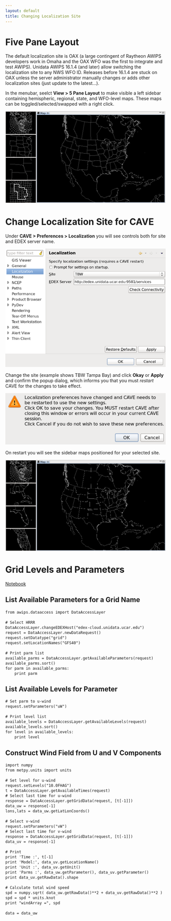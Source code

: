 ```yaml
---
layout: default
title: Changing Localization Site
---
```


# Five Pane Layout

The default localization site is OAX (a large contingent of Raytheon AWIPS developers work in Omaha and the OAX WFO was the first to integrate and test AWIPS).   Unidata AWIPS 16.1.4 (and later) allow switching the localization site to any NWS WFO ID.  Releases before 16.1.4 are stuck on OAX unless the server administrator manually changes or adds other localization sites (just update to the latest...).

In the menubar, seelct **View > 5 Pane Layout** to make visible a left sidebar containing hemispheric, regional, state, and WFO-level maps.  These maps can be toggled/selected/swapped with a right click. 

![](../images/cave-localization-2.png)



# Change Localization Site for CAVE

Under **CAVE > Preferences > Localization** you will see controls both for site and EDEX server name. 


![](../images/cave-localization-3.png)

Change the site (example shows TBW Tampa Bay) and click **Okay** or **Apply** and confirm the popup dialog, which informs you that you must *restart* CAVE for the changes to take effect.  

![](../images/cave-localization-4.png)

On restart you will see the sidebar maps positioned for your selected site. 

![](../images/cave-localization-5.png)


Grid Levels and Parameters
==========================

[Notebook]

List Available Parameters for a Grid Name
-----------------------------------------

    from awips.dataaccess import DataAccessLayer
    
    # Select HRRR
    DataAccessLayer.changeEDEXHost("edex-cloud.unidata.ucar.edu")
    request = DataAccessLayer.newDataRequest()
    request.setDatatype("grid")
    request.setLocationNames("GFS40")
    
    # Print parm list
    available_parms = DataAccessLayer.getAvailableParameters(request)
    available_parms.sort()
    for parm in available_parms:
        print parm

List Available Levels for Parameter
-----------------------------------

    # Set parm to u-wind
    request.setParameters("uW")
    
    # Print level list
    available_levels = DataAccessLayer.getAvailableLevels(request)
    available_levels.sort()
    for level in available_levels:
        print level

Construct Wind Field from U and V Components
--------------------------------------------

    import numpy
    from metpy.units import units
    
    # Set level for u-wind
    request.setLevels("10.0FHAG")
    t = DataAccessLayer.getAvailableTimes(request)
    # Select last time for u-wind
    response = DataAccessLayer.getGridData(request, [t[-1]])
    data_uw = response[-1]
    lons,lats = data_uw.getLatLonCoords()
    
    # Select v-wind
    request.setParameters("vW")
    # Select last time for v-wind
    response = DataAccessLayer.getGridData(request, [t[-1]])
    data_uv = response[-1]
    
    # Print 
    print 'Time :', t[-1]
    print 'Model:', data_uv.getLocationName()
    print 'Unit :', data_uv.getUnit()
    print 'Parms :', data_uw.getParameter(), data_uv.getParameter()
    print data_uv.getRawData().shape
    
    # Calculate total wind speed
    spd = numpy.sqrt( data_uw.getRawData()**2 + data_uv.getRawData()**2 )
    spd = spd * units.knot
    print "windArray =", spd
    
    data = data_uw


  [Notebook]: http://nbviewer.ipython.org/github/Unidata/python-awips/blob/master/examples/notebooks/Grid_Levels_and_Parameters.ipynb

